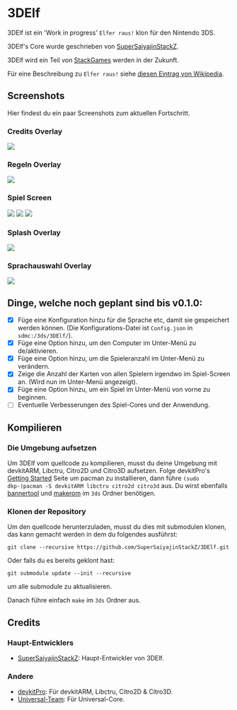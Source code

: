 # 3DElf
3DElf ist ein 'Work in progress' `Elfer raus!` klon für den Nintendo 3DS.

3DElf's Core wurde geschrieben von [SuperSaiyajinStackZ](https://github.com/SuperSaiyajinStackZ).

3DElf wird ein Teil von [StackGames](https://github.com/SuperSaiyajinStackZ/Stack-Game-Template) werden in der Zukunft.

Für eine Beschreibung zu `Elfer raus!` siehe [diesen Eintrag von Wikipedia](https://de.wikipedia.org/wiki/Elfer_raus!).

## Screenshots

Hier findest du ein paar Screenshots zum aktuellen Fortschritt.

### Credits Overlay
![](https://github.com/SuperSaiyajinStackZ/3DElf/blob/main/screenshots/credits.png)

### Regeln Overlay
![](https://github.com/SuperSaiyajinStackZ/3DElf/blob/main/screenshots/regeln.png)

### Spiel Screen
![](https://github.com/SuperSaiyajinStackZ/3DElf/blob/main/screenshots/anweisung.png) ![](https://github.com/SuperSaiyajinStackZ/3DElf/blob/main/screenshots/spielScreen.png)  ![](https://github.com/SuperSaiyajinStackZ/3DElf/blob/main/screenshots/unter_menu.png)

### Splash Overlay
![](https://github.com/SuperSaiyajinStackZ/3DElf/blob/main/screenshots/dev_by.png)

### Sprachauswahl Overlay
![](https://github.com/SuperSaiyajinStackZ/3DElf/blob/main/screenshots/sprachauswahl.png)


## Dinge, welche noch geplant sind bis v0.1.0:
- [x] Füge eine Konfiguration hinzu für die Sprache etc, damit sie gespeichert werden können. (Die Konfigurations-Datei ist `Config.json` in `sdmc:/3ds/3DElf/`).
- [x] Füge eine Option hinzu, um den Computer im Unter-Menü zu de/aktivieren.
- [x] Füge eine Option hinzu, um die Spieleranzahl im Unter-Menü zu verändern.
- [x] Zeige die Anzahl der Karten von allen Spielern irgendwo im Spiel-Screen an. (Wird nun im Unter-Menü angezeigt).
- [x] Füge eine Option hinzu, um ein Spiel im Unter-Menü von vorne zu beginnen.
- [ ] Eventuelle Verbesserungen des Spiel-Cores und der Anwendung.

## Kompilieren
### Die Umgebung aufsetzen

Um 3DElf vom quellcode zu kompilieren, musst du deine Umgebung mit devkitARM, Libctru, Citro2D und Citro3D aufsetzen. Folge devkitPro's [Getting Started](https://devkitpro.org/wiki/Getting_Started) Seite um pacman zu installieren, dann führe `(sudo dkp-)pacman -S devkitARM libctru citro2d citro3d` aus. Du wirst ebenfalls [bannertool](https://github.com/Steveice10/bannertool/releases/latest) und [makerom](https://github.com/profi200/Project_CTR/releases/latest) im `3ds` Ordner benötigen.

### Klonen der Repository

Um den quellcode herunterzuladen, musst du dies mit submodulen klonen, das kann gemacht werden in dem du folgendes ausführst:
```
git clone --recursive https://github.com/SuperSaiyajinStackZ/3DElf.git
```
Oder falls du es bereits geklont hast:
```
git submodule update --init --recursive
```
um alle submodule zu aktualisieren.


Danach führe einfach `make` im `3ds` Ordner aus.

## Credits
### Haupt-Entwicklers
- [SuperSaiyajinStackZ](https://github.com/SuperSaiyajinStackZ): Haupt-Entwickler von 3DElf.

### Andere
- [devkitPro](https://github.com/devkitPro): Für devkitARM, Libctru, Citro2D & Citro3D.
- [Universal-Team](https://github.com/Universal-Team): Für Universal-Core.